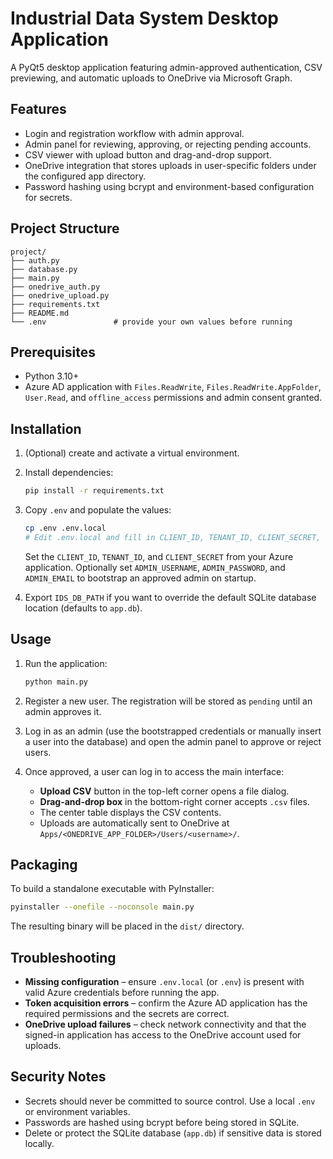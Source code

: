 # Industrial Data System Desktop Application

A PyQt5 desktop application featuring admin-approved authentication, CSV previewing, and automatic uploads to OneDrive via Microsoft Graph.

## Features

- Login and registration workflow with admin approval.
- Admin panel for reviewing, approving, or rejecting pending accounts.
- CSV viewer with upload button and drag-and-drop support.
- OneDrive integration that stores uploads in user-specific folders under the configured app directory.
- Password hashing using bcrypt and environment-based configuration for secrets.

## Project Structure

```
project/
├── auth.py
├── database.py
├── main.py
├── onedrive_auth.py
├── onedrive_upload.py
├── requirements.txt
├── README.md
└── .env               # provide your own values before running
```

## Prerequisites

- Python 3.10+
- Azure AD application with `Files.ReadWrite`, `Files.ReadWrite.AppFolder`, `User.Read`, and `offline_access` permissions and admin consent granted.

## Installation

1. (Optional) create and activate a virtual environment.
2. Install dependencies:

   ```bash
   pip install -r requirements.txt
   ```

3. Copy `.env` and populate the values:

   ```bash
   cp .env .env.local
   # Edit .env.local and fill in CLIENT_ID, TENANT_ID, CLIENT_SECRET, etc.
   ```

   Set the `CLIENT_ID`, `TENANT_ID`, and `CLIENT_SECRET` from your Azure application.
   Optionally set `ADMIN_USERNAME`, `ADMIN_PASSWORD`, and `ADMIN_EMAIL` to bootstrap an approved admin on startup.

4. Export `IDS_DB_PATH` if you want to override the default SQLite database location (defaults to `app.db`).

## Usage

1. Run the application:

   ```bash
   python main.py
   ```

2. Register a new user. The registration will be stored as `pending` until an admin approves it.
3. Log in as an admin (use the bootstrapped credentials or manually insert a user into the database) and open the admin panel to approve or reject users.
4. Once approved, a user can log in to access the main interface:
   - **Upload CSV** button in the top-left corner opens a file dialog.
   - **Drag-and-drop box** in the bottom-right corner accepts `.csv` files.
   - The center table displays the CSV contents.
   - Uploads are automatically sent to OneDrive at `Apps/<ONEDRIVE_APP_FOLDER>/Users/<username>/`.

## Packaging

To build a standalone executable with PyInstaller:

```bash
pyinstaller --onefile --noconsole main.py
```

The resulting binary will be placed in the `dist/` directory.

## Troubleshooting

- **Missing configuration** – ensure `.env.local` (or `.env`) is present with valid Azure credentials before running the app.
- **Token acquisition errors** – confirm the Azure AD application has the required permissions and the secrets are correct.
- **OneDrive upload failures** – check network connectivity and that the signed-in application has access to the OneDrive account used for uploads.

## Security Notes

- Secrets should never be committed to source control. Use a local `.env` or environment variables.
- Passwords are hashed using bcrypt before being stored in SQLite.
- Delete or protect the SQLite database (`app.db`) if sensitive data is stored locally.
